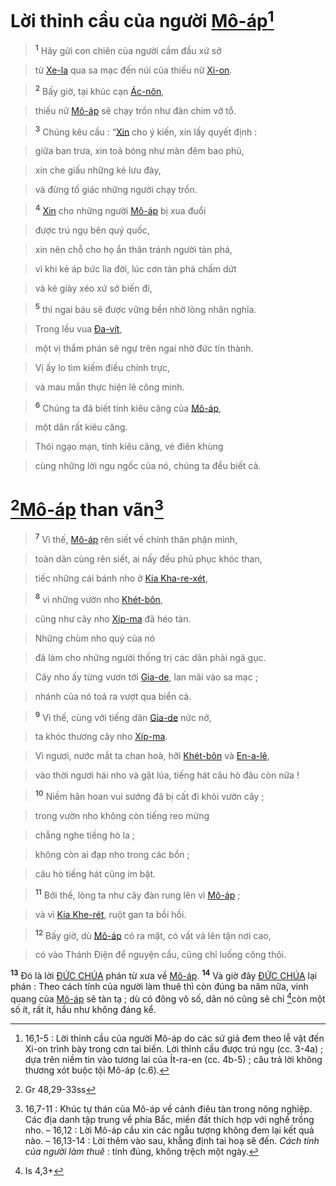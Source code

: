 # Lời thỉnh cầu của người [Mô-áp]()[^1-c159cd05-9aa2-4986-924b-8ab168a5718d]

> <sup><b>1</b></sup> Hãy gửi con chiên của người cầm đầu xứ sở
>


> từ [Xe-la]() qua sa mạc đến núi của thiếu nữ [Xi-on]().
>


> <sup><b>2</b></sup> Bấy giờ, tại khúc cạn [Ác-nôn](),
>


> thiếu nữ [Mô-áp]() sẽ chạy trốn như đàn chim vỡ tổ.
>


> <sup><b>3</b></sup> Chúng kêu cầu : “[Xin]() cho ý kiến, xin lấy quyết định :
>


> giữa ban trưa, xin toả bóng như màn đêm bao phủ,
>


> xin che giấu những kẻ lưu đày,
>


> và đừng tố giác những người chạy trốn.
>


> <sup><b>4</b></sup> [Xin]() cho những người [Mô-áp]() bị xua đuổi
>


> được trú ngụ bên quý quốc,
>


> xin nên chỗ cho họ ẩn thân tránh người tàn phá,
>


> vì khi kẻ áp bức lìa đời, lúc cơn tàn phá chấm dứt
>


> và kẻ giày xéo xứ sở biến đi,
>


> <sup><b>5</b></sup> thì ngai báu sẽ được vững bền nhờ lòng nhân nghĩa.
>


> Trong lều vua [Đa-vít](),
>


> một vị thẩm phán sẽ ngự trên ngai nhờ đức tín thành.
>


> Vị ấy lo tìm kiếm điều chính trực,
>


> và mau mắn thực hiện lẽ công minh.
>


> <sup><b>6</b></sup> Chúng ta đã biết tính kiêu căng của [Mô-áp](),
>


> một dân rất kiêu căng.
>


> Thói ngạo mạn, tính kiêu căng, vẻ điên khùng
>


> cùng những lời ngu ngốc của nó, chúng ta đều biết cả.
>


# [^1@-c159cd05-9aa2-4986-924b-8ab168a5718d][Mô-áp]() than vãn[^2-c159cd05-9aa2-4986-924b-8ab168a5718d]

> <sup><b>7</b></sup> Vì thế, [Mô-áp]() rên siết về chính thân phận mình,
>


> toàn dân cùng rên siết, ai nấy đều phủ phục khóc than,
>


> tiếc những cái bánh nho ở [Kia Kha-re-xét](),
>


> <sup><b>8</b></sup> vì những vườn nho [Khét-bôn](),
>


> cũng như cây nho [Xíp-ma]() đã héo tàn.
>


> Những chùm nho quý của nó
>


> đã làm cho những người thống trị các dân phải ngã gục.
>


> Cây nho ấy từng vươn tới [Gia-de](), lan mãi vào sa mạc ;
>


> nhánh của nó toả ra vượt qua biển cả.
>


> <sup><b>9</b></sup> Vì thế, cùng với tiếng dân [Gia-de]() nức nở,
>


> ta khóc thương cây nho [Xíp-ma]().
>


> Vì ngươi, nước mắt ta chan hoà, hỡi [Khét-bôn]() và [En-a-lê](),
>


> vào thời ngươi hái nho và gặt lúa, tiếng hát câu hò đâu còn nữa !
>


> <sup><b>10</b></sup> Niềm hân hoan vui sướng đã bị cất đi khỏi vườn cây ;
>


> trong vườn nho không còn tiếng reo mừng
>


> chẳng nghe tiếng hò la ;
>


> không còn ai đạp nho trong các bồn ;
>


> câu hò tiếng hát cũng im bặt.
>


> <sup><b>11</b></sup> Bởi thế, lòng ta như cây đàn rung lên vì [Mô-áp]() ;
>


> và vì [Kia Khe-rét](), ruột gan ta bồi hồi.
>


> <sup><b>12</b></sup> Bấy giờ, dù [Mô-áp]() có ra mặt, có vất vả lên tận nơi cao,
>


> có vào Thánh Điện để nguyện cầu, cũng chỉ luống công thôi.
>

<sup><b>13</b></sup> Đó là lời [ĐỨC CHÚA]() phán từ xưa về [Mô-áp](). <sup><b>14</b></sup> Và giờ đây [ĐỨC CHÚA]() lại phán : Theo cách tính của người làm thuê thì còn đúng ba năm nữa, vinh quang của [Mô-áp]() sẽ tàn tạ ; dù có đông vô số, dân nó cũng sẽ chỉ [^2@-c159cd05-9aa2-4986-924b-8ab168a5718d]còn một số ít, rất ít, hầu như không đáng kể.

[^1-c159cd05-9aa2-4986-924b-8ab168a5718d]: 16,1-5 : Lời thỉnh cầu của người Mô-áp do các sứ giả đem theo lễ vật đến Xi-on trình bày trong cơn tai biến. Lời thỉnh cầu được trú ngụ (cc. 3-4a) ; dựa trên niềm tin vào tương lai của Ít-ra-en (cc. 4b-5) ; câu trả lời không thương xót buộc tội Mô-áp (c.6).
[^2-c159cd05-9aa2-4986-924b-8ab168a5718d]: 16,7-11 : Khúc tự thán của Mô-áp về cảnh điêu tàn trong nông nghiệp. Các địa danh tập trung về phía Bắc, miền đất thích hợp với nghề trồng nho. – 16,12 : Lời Mô-áp cầu xin các ngẫu tượng không đem lại kết quả nào. – 16,13-14 : Lời thêm vào sau, khẳng định tai hoạ sẽ đến. *Cách tính của người làm thuê* : tính đúng, không trệch một ngày.
[^1@-c159cd05-9aa2-4986-924b-8ab168a5718d]: Gr 48,29-33ss
[^2@-c159cd05-9aa2-4986-924b-8ab168a5718d]: Is 4,3+